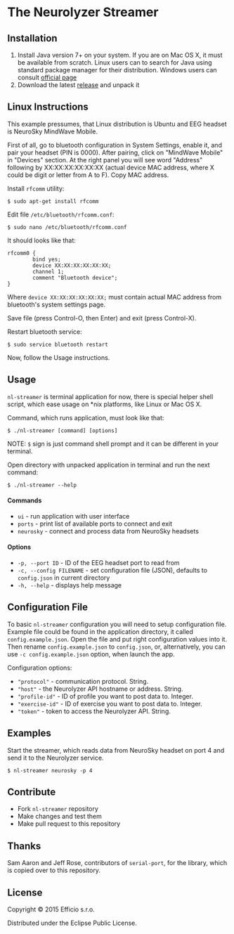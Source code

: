# The Neurolyzer Streamer



## Installation

1. Install Java version 7+ on your system. If you are on Mac OS X, it must be
available from scratch. Linux users can to search for Java using standard
package manager for their distribution. Windows users can consult
[official page](https://www.java.com/en/download/help/download_options.xml#windows)
2. Download the latest [release](https://github.com/efficiosro/nl-streamer/raw/master/releases/nl-streamer-0.2.0.zip) and unpack it

## Linux Instructions

This example pressumes, that Linux distribution is Ubuntu and EEG headset
is NeuroSky MindWave Mobile.

First of all, go to bluetooth configuration in System Settings, enable it,
and pair your headset (PIN is 0000). After pairing, click on
"MindWave Mobile" in "Devices" section. At the right panel you will see
word "Address" following by XX:XX:XX:XX:XX:XX (actual device MAC address,
where X could be digit or letter from A to F). Copy MAC address.

Install `rfcomm` utility:

    $ sudo apt-get install rfcomm

Edit file `/etc/bluetooth/rfcomm.conf`:

    $ sudo nano /etc/bluetooth/rfcomm.conf

It should looks like that:

```
rfcomm0 {
        bind yes;
        device XX:XX:XX:XX:XX:XX;
        channel 1;
        comment "Bluetooth device";
}
```

Where `device XX:XX:XX:XX:XX:XX;` must contain actual MAC address from bluetooth's
system settings page.

Save file (press Control-O, then Enter) and exit (press Control-X).

Restart bluetooth service:

    $ sudo service bluetooth restart

Now, follow the Usage instructions.

## Usage

`nl-streamer` is terminal application for now, there is special helper shell
script, which ease usage on *nix platforms, like Linux or Mac OS X.

Command, which runs application, must look like that:

    $ ./nl-streamer [command] [options]

NOTE: `$` sign is just command shell prompt and it can be different in your terminal.

Open directory with unpacked application in terminal and run the next command:

    $ ./nl-streamer --help

#### Commands

* `ui` - run application with user interface
* `ports` - print list of available ports to connect and exit
* `neurosky` - connect and process data from NeuroSky headsets

#### Options

* `-p, --port ID` - ID of the EEG headset port to read from
* `-c, --config FILENAME` - set configuration file (JSON), defaults to
`config.json` in current directory
* `-h, --help` - displays help message

## Configuration File

To basic `nl-streamer` configuration you will need to setup configuration file.
Example file could be found in the application directory, it called
`config.example.json`. Open the file and put right configuration values into it.
Then rename `config.example.json` to `config.json`, or, alternatively, you can use
`-c config.example.json` option, when launch the app.

Configuration options:


* `"protocol"` - communication protocol. String.
* `"host"` - the Neurolyzer API hostname or address. String.
* `"profile-id"` - ID of profile you want to post data to. Integer.
* `"exercise-id"` - ID of exercise you want to post data to. Integer.
* `"token"` - token to access the Neurolyzer API. String.

## Examples

Start the streamer, which reads data from NeuroSky headset on port 4 and send
it to the Neurolyzer service.

    $ nl-streamer neurosky -p 4

## Contribute

* Fork `nl-streamer` repository
* Make changes and test them
* Make pull request to this repository

## Thanks

Sam Aaron and Jeff Rose, contributors of `serial-port`, for the library,
which is copied over to this repository.

## License

Copyright © 2015 Efficio s.r.o.

Distributed under the Eclipse Public License.
